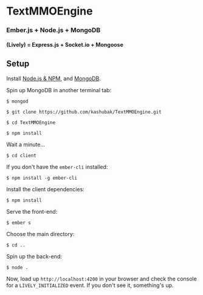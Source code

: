 # TextMMOEngine

### Ember.js + Node.js + MongoDB

#### (Lively) = Express.js + Socket.io + Mongoose


## Setup

Install [Node.js & NPM](http://nodejs.org/), and [MongoDB](https://www.mongodb.com/download-center#community).

Spin up MongoDB in another terminal tab:

`$ mongod`

`$ git clone https://github.com/kashubak/TextMMOEngine.git`

`$ cd TextMMOEngine`

`$ npm install`

Wait a minute...

`$ cd client`

If you don't have the `ember-cli` installed:

`$ npm install -g ember-cli`

Install the client dependencies:

`$ npm install`

Serve the front-end:

`$ ember s`

Choose the main directory:

`$ cd ..`

Spin up the back-end:

`$ node .`

Now, load up `http://localhost:4200` in your browser and check the console for a `LIVELY_INITIALIZED` event. If you don't see it, something's up.